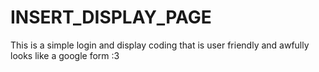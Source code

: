 # INSERT_DISPLAY_PAGE
This is a simple login and display coding that is user friendly and awfully looks like a google form :3
